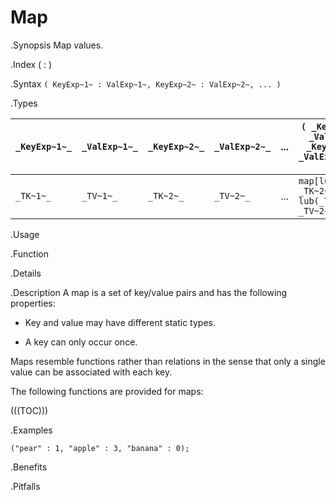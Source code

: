 # Map

.Synopsis
Map values.

.Index
( : )

.Syntax
`( KeyExp~1~ : ValExp~1~, KeyExp~2~ : ValExp~2~, ... )`

.Types


| `_KeyExp~1~_` | `_ValExp~1~_` | `_KeyExp~2~_` | `_ValExp~2~_` | ... | `( _KeyExp~1~_ : _ValExp~1~_, _KeyExp~2~_ : _ValExp~2~_, ... )`   |
| --- | --- | --- | --- | --- | --- |
| `_TK~1~_`     |  `_TV~1~_`    |  `_TK~2~_`    | `_TV~2~_`     | ... | `map[lub(_TK~1~_, _TK~2~_, ... ) , lub(_TV~1~_, _TV~2~_, ... )]`  |


.Usage

.Function

.Details

.Description
A map is a set of key/value pairs and has the following properties:

*  Key and value may have different static types.

*  A key can only occur once.


Maps resemble functions rather than relations in the sense that only a single value can be associated with each key.

The following functions are provided for maps:

(((TOC)))

.Examples
```rascal-shell
("pear" : 1, "apple" : 3, "banana" : 0);
```

.Benefits

.Pitfalls

